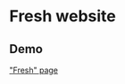 # Fresh website

<!-- ## About project
About project -->
## Demo
["Fresh" page](https://olaf-tarkowski.github.io/fresh-webside-react/)
